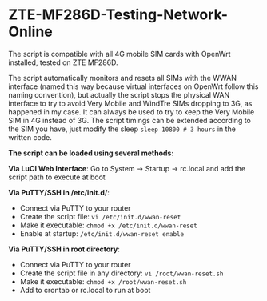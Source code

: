 # ZTE-MF286D-Testing-Network-Online
The script is compatible with all 4G mobile SIM cards with OpenWrt installed, tested on ZTE MF286D.

The script automatically monitors and resets all SIMs with the WWAN interface (named this way because virtual interfaces on OpenWrt follow this naming convention), but actually the script stops the physical WAN interface to try to avoid Very Mobile and WindTre SIMs dropping to 3G, as happened in my case. It can always be used to try to keep the Very Mobile SIM in 4G instead of 3G. The script timings can be extended according to the SIM you have, just modify the sleep `sleep 10800 # 3 hours` in the written code.

**The script can be loaded using several methods:**

**Via LuCI Web Interface**: Go to System → Startup → rc.local and add the script path to execute at boot

**Via PuTTY/SSH in /etc/init.d/**: 
- Connect via PuTTY to your router
- Create the script file: `vi /etc/init.d/wwan-reset`
- Make it executable: `chmod +x /etc/init.d/wwan-reset`
- Enable at startup: `/etc/init.d/wwan-reset enable`

**Via PuTTY/SSH in root directory**:
- Connect via PuTTY to your router
- Create the script file in any directory: `vi /root/wwan-reset.sh`
- Make it executable: `chmod +x /root/wwan-reset.sh`
- Add to crontab or rc.local to run at boot
